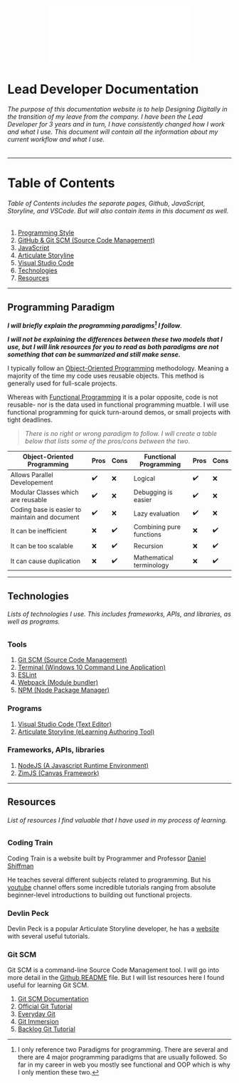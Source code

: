 <p align="center"><img src="./images/ddinc-logo-white.svg" style="width: 33vw"></p>

# Lead Developer Documentation

###### The purpose of this documentation website is to help Designing Digitally in the transition of my leave from the company. I have been the Lead Developer for 3 years and in turn, I have consistently changed how I work and what I use. This document will contain all the information about my current workflow and what I use. 

----

# Table of Contents

###### Table of Contents includes the separate pages, Github, JavaScript, Storyline, and VSCode. But will also contain items in this document as well.

1. [Programming Style](#Programming)
2. [GitHub & Git SCM (Source Code Management)](./Github/Github-README.md)
3. [JavaScript](./JavaScript/JavaScript-README.md)
4. [Articulate Storyline](./Storyline/Storyline-README.md)
5. [Visual Studio Code](./Visual-Studio-Code/VSCode-README.md)
6. [Technologies](#Technologies)
7. [Resources](#Resources)

---

## Programming Paradigm <a name="Programming"></a>

**_I will briefly explain the programming paradigms[^1] I follow_**.

**_I will not be explaining the differences between these two models that I use, but I will link resources for you to read as both paradigms are not something that can be summarized and still make sense._**

I typically follow an [Object-Oriented Programming](https://en.wikipedia.org/wiki/Object-oriented_programming) methodology. Meaning a majority of the time my code uses reusable objects. This method is generally used for full-scale projects. 

Whereas with [Functional Programming](https://en.wikipedia.org/wiki/Functional_programming) it is a polar opposite, code is not reusable- nor is the data used in functional programming muatble. I will use functional programming for quick turn-around demos, or small projects with tight deadlines.

> _There is no right or wrong paradigm to follow. I will create a table below that lists some of the pros/cons between the two._

| Object-Oriented Programming | Pros | Cons |  Functional Programming | Pros | Cons |
| --- | --- | --- |  --- | --- | --- |
| Allows Parallel Developement | :heavy_check_mark: | :x: |  Logical | :heavy_check_mark: | :x: |
| Modular Classes which are reusable | :heavy_check_mark: | :x: |  Debugging is easier | :heavy_check_mark: | :x: |
| Coding base is easier to maintain and document | :heavy_check_mark: | :x: | Lazy evaluation | :heavy_check_mark: | :x: |
| It can be inefficient | :x: | :heavy_check_mark: | Combining pure functions | :x: | :heavy_check_mark: |
| It can be too scalable | :x: | :heavy_check_mark: | Recursion | :x: | :heavy_check_mark: |
| It can cause duplication | :x: | :heavy_check_mark: | Mathematical terminology | :x: | :heavy_check_mark: |

[^1]: I only reference two Paradigms for programming. There are several and there are 4 major programming paradigms that are usually followed. So far in my career in web you mostly see functional and OOP which is why I only mention these two.

---

## Technologies <a name="Technologies"></a>

###### Lists of technologies I use. This includes frameworks, APIs, and libraries, as well as programs.


### Tools
1. [Git SCM (Source Code Management)](https://git-scm.com/)
2. [Terminal (Windows 10 Command Line Application)](https://www.microsoft.com/store/apps/9n0dx20hk701)
3. [ESLint](https://eslint.org)
4. [Webpack (Module bundler)](https://webpack.js.org/)
5. [NPM (Node Package Manager)](https://www.npmjs.com/)

### Programs
1. [Visual Studio Code (Text Editor)](https://code.visualstudio.com/)
2. [Articulate Storyline (eLearning Authoring Tool)](https://articulate.com/360)

### Frameworks, APIs, libraries
1. [NodeJS (A Javascript Runtime Environment)](https://nodejs.org/en/)
2. [ZimJS (Canvas Framework)](https://zimjs.com/)

---

## Resources <a name="Resources"></a>

###### List of resources I find valuable that I have used in my process of learning.

### Coding Train
Coding Train is a website built by Programmer and Professor [Daniel Shiffman](https://github.com/Shiffman) 

He teaches several different subjects related to programming. But his [youtube](https://www.youtube.com/channel/UCvjgXvBlbQiydffZU7m1_aw) channel offers some incredible tutorials ranging from absolute beginner-level introductions to building out functional projects. 

### Devlin Peck
Devlin Peck is a popular Articulate Storyline developer, he has a [website](https://www.devlinpeck.com/tutorials) with several useful tutorials.

### Git SCM
Git SCM is a command-line Source Code Management tool. I will go into more detail in the [Github README](./Github/Github-README.md) file. But I will list resources here I found useful for learning Git SCM.

1. [Git SCM Documentation](https://git-scm.com/docs)
2. [Official Git Tutorial](https://git-scm.com/docs/gittutorial)
3. [Everyday Git](https://git-scm.com/docs/giteveryday)
4. [Git Immersion](https://gitimmersion.com/)
5. [Backlog Git Tutorial](https://backlog.com/git-tutorial/)